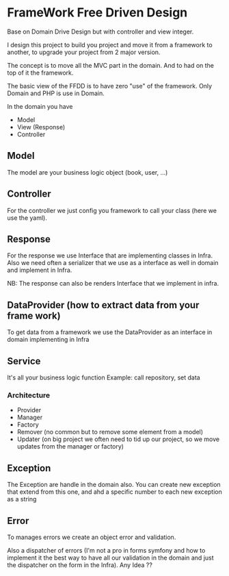 # FrameWork Free Driven Design

Base on Domain Drive Design but with controller and view integer.

I design this project to build you project and move it from a framework to another, to upgrade your project from 2 major version.

The concept is to move all the MVC part in the domain.
And to had on the top of it the framework.

The basic view of the FFDD is to have zero "use" of the framework. Only Domain and PHP is use in Domain. 

In the domain you have
* Model
* View (Response)
* Controller

## Model
The model are your business logic object (book, user, ...) 

## Controller
For the controller we just config you framework to call your class (here we use the yaml).

## Response
For the response we use Interface that are implementing classes in Infra. 
Also we need often a serializer that we use as a interface as well in domain and implement in Infra.

NB: The response can also be renders Interface that we implement in infra.

## DataProvider (how to extract data from your frame  work)
To get data from a framework we use the DataProvider as an interface in domain implementing in Infra

## Service

It's all your business logic function
Example: call repository, set data

### Architecture
* Provider
* Manager
* Factory
* Remover (no common but to remove some element from a model)
* Updater (on big project we often need to tid up our project, so we move updates from the manager or factory)

## Exception

The Exception are handle in the domain also.
You can create new exception that extend from this one, and ahd a specific number to each new exception as a string

## Error

To manages errors we create an object error and validation.
 
Also a dispatcher of errors (I'm not a pro in forms symfony and how to implement it the best way to have all our validation in the domain and just the dispatcher on the form in the Infra). Any Idea ??